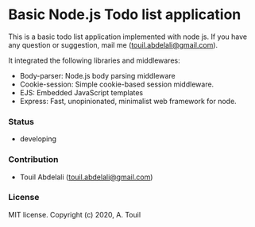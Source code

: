 # Basic Node.js Todo list application
This is a basic todo list application implemented with node js. If you have any question or suggestion, mail me (touil.abdelali@gmail.com).

It integrated the following libraries and middlewares:
- Body-parser: Node.js body parsing middleware
- Cookie-session: Simple cookie-based session middleware.
- EJS: Embedded JavaScript templates
- Express: Fast, unopinionated, minimalist web framework for node.

### Status
- developing

### Contribution
- Touil Abdelali (touil.abdelali@gmail.com)

### License
MIT license. Copyright (c) 2020, A. Touil

